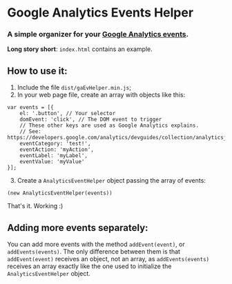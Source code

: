 # Google Analytics Events Helper
### A simple organizer for your [Google Analytics events](https://developers.google.com/analytics/devguides/collection/analyticsjs/).

**Long story short**: `index.html` contains an example.

## How to use it:
1. Include the file `dist/gaEvHelper.min.js`;
2. In your web page file, create an array with objects like this:

```
var events = [{
    el: '.button', // Your selector
    domEvent: 'click', // The DOM event to trigger
    // These other keys are used as Google Analytics explains.
    // See: https://developers.google.com/analytics/devguides/collection/analyticsjs/
    eventCategory: 'test!',
    eventAction: 'myAction',
    eventLabel: 'myLabel',
    eventValue: 'myValue'
}];
```
3. Create a `AnalyticsEventHelper` object passing the array of events:

```
(new AnalyticsEventHelper(events))
```

That's it. Working :)

## Adding more events separately:

You can add more events with the method `addEvent(event)`, or `addEvents(events)`. The only difference between them
is that `addEvent(event)` receives an object, not an array, as `addEvents(events)` receives an array exactly like the
one used to initialize the `AnalyticsEventHelper` object.